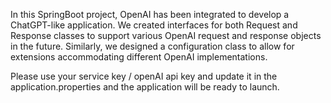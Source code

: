 In this SpringBoot project, OpenAI has been integrated to develop a ChatGPT-like application. 
We created interfaces for both Request and Response classes to support various OpenAI request and response objects in the future. 
Similarly, we designed a configuration class to allow for extensions accommodating different OpenAI implementations.


Please use your service key / openAI api key and update it in the application.properties and the application will be ready to launch.
